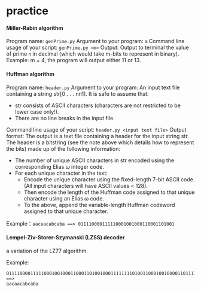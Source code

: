 # practice

#### Miller-Rabin algorithm
Program name: `genPrime.py`
Argument to your program: `m`
Command line usage of your script: `genPrime.py <m>`
Output: Output to terminal the value of prime `n` in decimal (which would take m-bits to represent in binary).
Example: m = 4, the program will output either 11 or 13.

#### Huffman algorithm
Program name: `header.py`
Argument to your program: An input text file containing a string str[0 . . . nn1]. It is safe to assume that:
- str consists of ASCII characters (characters are not restricted to be lower case
only!).
- There are no line breaks in the input file.

Command line usage of your script: `header.py <input text file>`
Output format: The output is a text file containing a header for the input string str. The header is a bitstring (see the note above which details how to represent the bits) made up of the following information:
 - The number of unique ASCII characters in str encoded using the corresponding
Elias ω integer code.
 - For each unique character in the text:
   - Encode the unique character using the fixed-length 7-bit ASCII code. (All
input characters will have ASCII values < 128).
   - Then encode the length of the Huffman code assigned to that unique character using an Elias ω code.
   - To the above, append the variable-length Huffman codeword assigned to that unique character.

Example：`aacaacabcaba ==> 011110000111110001001000110001101001`

#### Lempel-Ziv-Storer-Szymanski (LZSS) decoder
a variation of the LZ77 algorithm.

Example: 
```
01111000011111000100100011000110100100011111111010011000100100001101111
==>
aacaacabcaba
```
